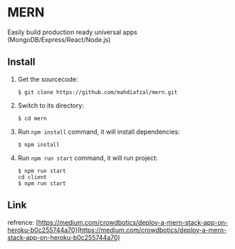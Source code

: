 # MERN

Easily build production ready universal apps (MongoDB/Express/React/Node.js)

## Install

1. Get the sourcecode:
    ```
    $ git clone https://github.com/mahdiafzal/mern.git
    ```

2. Switch to its directory:
    ```
    $ cd mern
    ```

3. Run `npm install` command, it will install dependencies:
    ```
    $ npm install
    ```

4. Run `npm run start` command, it will run project:
    ```
    $ npm run start
    cd client
    $ npm run start
    ```

## Link
refrence: [https://medium.com/crowdbotics/deploy-a-mern-stack-app-on-heroku-b0c255744a70](https://medium.com/crowdbotics/deploy-a-mern-stack-app-on-heroku-b0c255744a70)